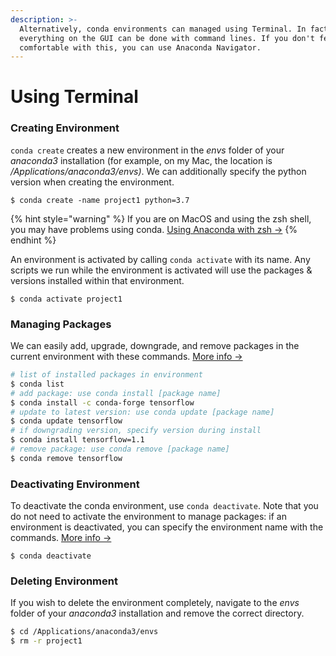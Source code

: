 ```yaml
---
description: >-
  Alternatively, conda environments can managed using Terminal. In fact,
  everything on the GUI can be done with command lines. If you don't feel
  comfortable with this, you can use Anaconda Navigator.
---
```


# Using Terminal

### Creating Environment

`conda create` creates a new environment in the _envs_ folder of your _anaconda3_ installation \(for example, on my Mac, the location is _/Applications/anaconda3/envs\)_. We can additionally specify the python version when creating the environment.

```
$ conda create -name project1 python=3.7
```

{% hint style="warning" %}
If you are on MacOS and using the zsh shell, you may have problems using conda. [Using Anaconda with zsh -&gt;](zsh.md)
{% endhint %}

An environment is activated by calling `conda activate` with its name. Any scripts we run while the environment is activated will use the packages & versions installed within that environment. 

```
$ conda activate project1
```

### Managing Packages

We can easily add, upgrade, downgrade, and remove packages in the current environment with these commands. [More info -&gt;](https://docs.conda.io/projects/conda/en/latest/user-guide/tasks/manage-pkgs.html#updating-packages)

```bash
# list of installed packages in environment
$ conda list
# add package: use conda install [package name]
$ conda install -c conda-forge tensorflow
# update to latest version: use conda update [package name]
$ conda update tensorflow
# if downgrading version, specify version during install
$ conda install tensorflow=1.1
# remove package: use conda remove [package name]
$ conda remove tensorflow
```

### Deactivating Environment

To deactivate the conda environment, use `conda deactivate`. Note that you do not need to activate the environment to manage packages: if an environment is deactivated, you can specify the environment name with the commands. [More info -&gt;](https://docs.conda.io/projects/conda/en/latest/user-guide/tasks/manage-pkgs.html#updating-packages)

```text
$ conda deactivate
```

### Deleting Environment

If you wish to delete the environment completely, navigate to the _envs_ folder of your _anaconda3_ installation and remove the correct directory.

```bash
$ cd /Applications/anaconda3/envs
$ rm -r project1
```

